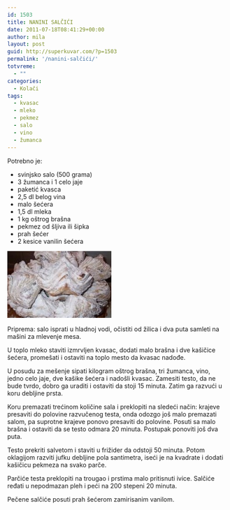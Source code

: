 ```yaml
---
id: 1503
title: NANINI SALČIĆI
date: 2011-07-18T08:41:29+00:00
author: mila
layout: post
guid: http://superkuvar.com/?p=1503
permalink: '/nanini-salčići/'
totvreme:
  - ""
categories:
  - Kolači
tags:
  - kvasac
  - mleko
  - pekmez
  - salo
  - vino
  - žumanca
---
```

Potrebno je:

  * svinjsko salo (500 grama)
  * 3 žumanca i 1 celo jaje
  * paketić kvasca
  * 2,5 dl belog vina
  * malo šećera
  * 1,5 dl mleka
  * 1 kg oštrog brašna
  * pekmez od šljiva ili šipka
  * prah šećer
  * 2 kesice vanilin šećera

<img class="alignnone size-full wp-image-1517" title="salcici3" src="/wp-content/uploads/2011/07/salcici3-e1310990174604.jpg" alt="" width="238" height="153" /> 

Priprema: salo isprati u hladnoj vodi, očistiti od žilica i dva puta samleti na mašini za mlevenje mesa.

U toplo mleko staviti izmrvljen kvasac, dodati malo brašna i dve kašičice šećera, promešati i ostaviti na toplo mesto da kvasac nadođe.

U posudu za mešenje sipati kilogram oštrog brašna, tri žumanca, vino, jedno celo jaje, dve kašike šećera i nadošli kvasac. Zamesiti testo, da ne bude tvrdo, dobro ga uraditi i ostaviti da stoji 15 minuta. Zatim ga razvući u koru debljine prsta.

Koru premazati trećinom količine sala i preklopiti na sledeći način: krajeve presaviti do polovine razvučenog testa, onda odozgo još malo premazati salom, pa suprotne krajeve ponovo presaviti do polovine. Posuti sa malo brašna i ostaviti da se testo odmara 20 minuta. Postupak ponoviti još dva puta.

Testo prekriti salvetom i staviti u frižider da odstoji 50 minuta. Potom oklagijom razviti jufku debljine pola santimetra, iseći je na kvadrate i dodati kašičicu pekmeza na svako parče.

Parčiće testa preklopiti na trougao i prstima malo pritisnuti ivice. Salčiće ređati u nepodmazan pleh i peći na 200 stepeni 20 minuta.

Pečene salčiće posuti prah šećerom zamirisanim vanilom.